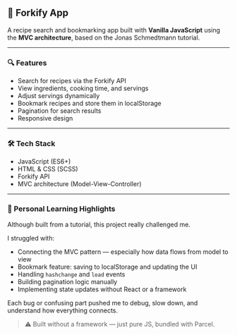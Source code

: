 
## 🍴 Forkify App

A recipe search and bookmarking app built with **Vanilla JavaScript** using the **MVC architecture**, based on the Jonas Schmedtmann tutorial.

---

### 🔍 Features

* Search for recipes via the Forkify API
* View ingredients, cooking time, and servings
* Adjust servings dynamically
* Bookmark recipes and store them in localStorage
* Pagination for search results
* Responsive design

---

### 🛠 Tech Stack

* JavaScript (ES6+)
* HTML & CSS (SCSS)
* Forkify API
* MVC architecture (Model-View-Controller)

---

### 🧠 Personal Learning Highlights

Although built from a tutorial, this project really challenged me.

I struggled with:

* Connecting the MVC pattern — especially how data flows from model to view
* Bookmark feature: saving to localStorage and updating the UI
* Handling `hashchange` and `load` events
* Building pagination logic manually
* Implementing state updates without React or a framework

Each bug or confusing part pushed me to debug, slow down, and understand how everything connects.


> ⚠️ Built without a framework — just pure JS, bundled with Parcel.



